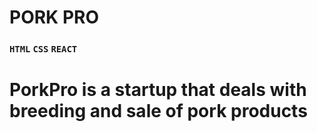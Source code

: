 # PORK PRO
### `HTML` `CSS` `REACT`

# PorkPro is a startup that deals with breeding and sale of pork products

